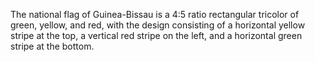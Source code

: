 The national flag of Guinea-Bissau is a 4:5 ratio rectangular tricolor of green, yellow, and red, with the design consisting of a horizontal yellow stripe at the top, a vertical red stripe on the left, and a horizontal green stripe at the bottom.